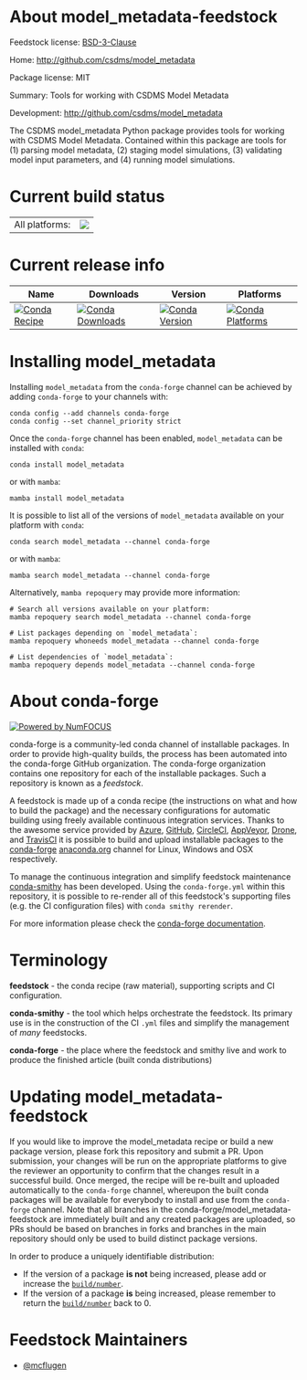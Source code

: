About model_metadata-feedstock
==============================

Feedstock license: [BSD-3-Clause](https://github.com/conda-forge/model_metadata-feedstock/blob/main/LICENSE.txt)

Home: http://github.com/csdms/model_metadata

Package license: MIT

Summary: Tools for working with CSDMS Model Metadata

Development: http://github.com/csdms/model_metadata

The CSDMS model_metadata Python package provides tools for working
with CSDMS Model Metadata. Contained within this package are tools for
(1) parsing model metadata, (2) staging model simulations, (3)
validating model input parameters, and (4) running model simulations.


Current build status
====================


<table><tr><td>All platforms:</td>
    <td>
      <a href="https://dev.azure.com/conda-forge/feedstock-builds/_build/latest?definitionId=3110&branchName=main">
        <img src="https://dev.azure.com/conda-forge/feedstock-builds/_apis/build/status/model_metadata-feedstock?branchName=main">
      </a>
    </td>
  </tr>
</table>

Current release info
====================

| Name | Downloads | Version | Platforms |
| --- | --- | --- | --- |
| [![Conda Recipe](https://img.shields.io/badge/recipe-model_metadata-green.svg)](https://anaconda.org/conda-forge/model_metadata) | [![Conda Downloads](https://img.shields.io/conda/dn/conda-forge/model_metadata.svg)](https://anaconda.org/conda-forge/model_metadata) | [![Conda Version](https://img.shields.io/conda/vn/conda-forge/model_metadata.svg)](https://anaconda.org/conda-forge/model_metadata) | [![Conda Platforms](https://img.shields.io/conda/pn/conda-forge/model_metadata.svg)](https://anaconda.org/conda-forge/model_metadata) |

Installing model_metadata
=========================

Installing `model_metadata` from the `conda-forge` channel can be achieved by adding `conda-forge` to your channels with:

```
conda config --add channels conda-forge
conda config --set channel_priority strict
```

Once the `conda-forge` channel has been enabled, `model_metadata` can be installed with `conda`:

```
conda install model_metadata
```

or with `mamba`:

```
mamba install model_metadata
```

It is possible to list all of the versions of `model_metadata` available on your platform with `conda`:

```
conda search model_metadata --channel conda-forge
```

or with `mamba`:

```
mamba search model_metadata --channel conda-forge
```

Alternatively, `mamba repoquery` may provide more information:

```
# Search all versions available on your platform:
mamba repoquery search model_metadata --channel conda-forge

# List packages depending on `model_metadata`:
mamba repoquery whoneeds model_metadata --channel conda-forge

# List dependencies of `model_metadata`:
mamba repoquery depends model_metadata --channel conda-forge
```


About conda-forge
=================

[![Powered by
NumFOCUS](https://img.shields.io/badge/powered%20by-NumFOCUS-orange.svg?style=flat&colorA=E1523D&colorB=007D8A)](https://numfocus.org)

conda-forge is a community-led conda channel of installable packages.
In order to provide high-quality builds, the process has been automated into the
conda-forge GitHub organization. The conda-forge organization contains one repository
for each of the installable packages. Such a repository is known as a *feedstock*.

A feedstock is made up of a conda recipe (the instructions on what and how to build
the package) and the necessary configurations for automatic building using freely
available continuous integration services. Thanks to the awesome service provided by
[Azure](https://azure.microsoft.com/en-us/services/devops/), [GitHub](https://github.com/),
[CircleCI](https://circleci.com/), [AppVeyor](https://www.appveyor.com/),
[Drone](https://cloud.drone.io/welcome), and [TravisCI](https://travis-ci.com/)
it is possible to build and upload installable packages to the
[conda-forge](https://anaconda.org/conda-forge) [anaconda.org](https://anaconda.org/)
channel for Linux, Windows and OSX respectively.

To manage the continuous integration and simplify feedstock maintenance
[conda-smithy](https://github.com/conda-forge/conda-smithy) has been developed.
Using the ``conda-forge.yml`` within this repository, it is possible to re-render all of
this feedstock's supporting files (e.g. the CI configuration files) with ``conda smithy rerender``.

For more information please check the [conda-forge documentation](https://conda-forge.org/docs/).

Terminology
===========

**feedstock** - the conda recipe (raw material), supporting scripts and CI configuration.

**conda-smithy** - the tool which helps orchestrate the feedstock.
                   Its primary use is in the construction of the CI ``.yml`` files
                   and simplify the management of *many* feedstocks.

**conda-forge** - the place where the feedstock and smithy live and work to
                  produce the finished article (built conda distributions)


Updating model_metadata-feedstock
=================================

If you would like to improve the model_metadata recipe or build a new
package version, please fork this repository and submit a PR. Upon submission,
your changes will be run on the appropriate platforms to give the reviewer an
opportunity to confirm that the changes result in a successful build. Once
merged, the recipe will be re-built and uploaded automatically to the
`conda-forge` channel, whereupon the built conda packages will be available for
everybody to install and use from the `conda-forge` channel.
Note that all branches in the conda-forge/model_metadata-feedstock are
immediately built and any created packages are uploaded, so PRs should be based
on branches in forks and branches in the main repository should only be used to
build distinct package versions.

In order to produce a uniquely identifiable distribution:
 * If the version of a package **is not** being increased, please add or increase
   the [``build/number``](https://docs.conda.io/projects/conda-build/en/latest/resources/define-metadata.html#build-number-and-string).
 * If the version of a package **is** being increased, please remember to return
   the [``build/number``](https://docs.conda.io/projects/conda-build/en/latest/resources/define-metadata.html#build-number-and-string)
   back to 0.

Feedstock Maintainers
=====================

* [@mcflugen](https://github.com/mcflugen/)

